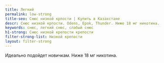 ```yaml
---
title: Легкий
permalink: low-strong
title-seo: Снюс низкой крпости | Купить в Казахстане
descr: Снюс низкой крпости. Odens, Epok, Thunder. Ниже 18 мг никотина.
keywords: снюс, легкий снюс, слабый снюс
h1-strong: Снюс низкой крепости крепости
filter-strong-list: Низкой крепости
layout: filter-strong
---
```


Идеально подойдет новичкам. Ниже 18 мг никотина.